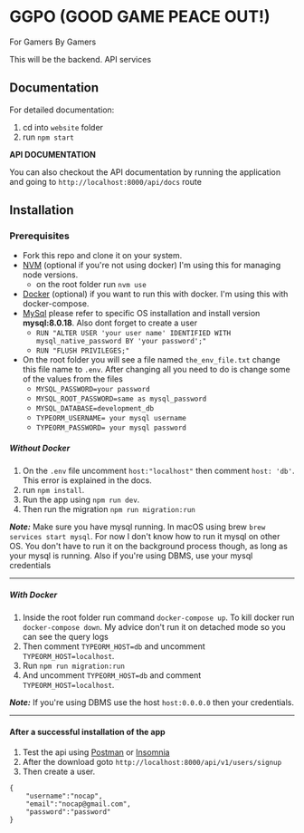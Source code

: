 # GGPO (GOOD GAME PEACE OUT!)

For Gamers By Gamers

This will be the backend. API services

## Documentation

For detailed documentation:
1. cd into `website` folder
2. run `npm start`

**API DOCUMENTATION**

You can also checkout the API documentation by running the application and going to `http://localhost:8000/api/docs` route

## Installation

### Prerequisites
  - Fork this repo and clone it on your system.
  - [NVM](https://github.com/nvm-sh/nvm) (optional if you're not using docker) I'm using this for managing node versions.
    - on the root folder run `nvm use`
  - [Docker](https://www.docker.com/get-started) (optional) if you want to run this with docker. I'm using this with docker-compose.
  - [MySql](https://www.mysql.com/) please refer to specific OS installation and install version **mysql:8.0.18**. Also dont forget to create a user 
    - `RUN "ALTER USER 'your user name' IDENTIFIED WITH mysql_native_password BY 'your password';"` 
    - `RUN "FLUSH PRIVILEGES;"`
  - On the root folder you will see a file named `the_env_file.txt` change this file name to `.env`. After changing all you need to do is change some of the values from the files
     - `MYSQL_PASSWORD=your password`
     - `MYSQL_ROOT_PASSWORD=same as mysql_password`
     - `MYSQL_DATABASE=development_db`
     - `TYPEORM_USERNAME= your mysql username`
     - `TYPEORM_PASSWORD= your mysql password`

##### Without Docker

1. On the `.env` file uncomment `host:"localhost"` then comment `host: 'db'`. This error is explained in the docs.
2. run `npm install`.
3. Run the app using `npm run dev`.
5. Then run the migration `npm run migration:run` 

**_Note:_** Make sure you have mysql running. In macOS using brew `brew services start mysql`. For now I don't know how to run it mysql on other OS. You don't have to run it on the background process though, as long as your mysql is running. Also if you're using DBMS, use your mysql credentials

--- 

##### With Docker

1. Inside the root folder run command `docker-compose up`. To kill docker run `docker-compose down`. My advice don't run it on detached mode so you can see the query logs
2. Then comment `TYPEORM_HOST=db` and uncomment `TYPEORM_HOST=localhost`.
3. Run `npm run migration:run`
4. And uncomment `TYPEORM_HOST=db` and comment `TYPEORM_HOST=localhost`.

**_Note:_** If you're using DBMS use the host `host:0.0.0.0` then your credentials.

---

#### After a successful installation of the app
1. Test the api using [Postman](https://www.postman.com/) or [Insomnia](https://insomnia.rest/download/)
2. After the download goto `http://localhost:8000/api/v1/users/signup`
3. Then create a user.
```
{
	"username":"nocap",
	"email":"nocap@gmail.com",
	"password":"password"
}
```